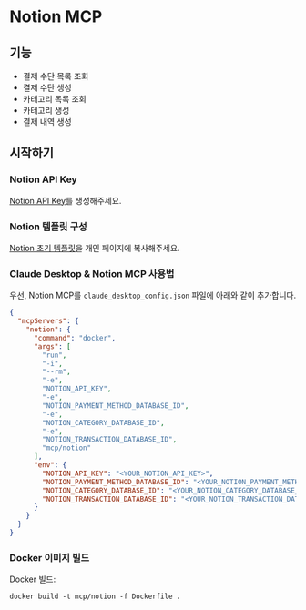 # Notion MCP

## 기능

- 결제 수단 목록 조회
- 결제 수단 생성
- 카테고리 목록 조회
- 카테고리 생성
- 결제 내역 생성

## 시작하기

### Notion API Key

[Notion API Key](https://developers.notion.com/)를 생성해주세요.

### Notion 템플릿 구성

[Notion 초기 템플릿](https://www.notion.so/dev-js/1be9e25bddc380fe8d56ffac26a08965)을 개인 페이지에 복사해주세요.

### Claude Desktop & Notion MCP 사용법

우선, Notion MCP를 `claude_desktop_config.json` 파일에 아래와 같이 추가합니다.

```json
{
  "mcpServers": {
    "notion": {
      "command": "docker",
      "args": [
        "run",
        "-i",
        "--rm",
        "-e",
        "NOTION_API_KEY",
        "-e",
        "NOTION_PAYMENT_METHOD_DATABASE_ID",
        "-e",
        "NOTION_CATEGORY_DATABASE_ID",
        "-e",
        "NOTION_TRANSACTION_DATABASE_ID",
        "mcp/notion"
      ],
      "env": {
        "NOTION_API_KEY": "<YOUR_NOTION_API_KEY>",
        "NOTION_PAYMENT_METHOD_DATABASE_ID": "<YOUR_NOTION_PAYMENT_METHOD_DATABASE_ID>",
        "NOTION_CATEGORY_DATABASE_ID": "<YOUR_NOTION_CATEGORY_DATABASE_ID>",
        "NOTION_TRANSACTION_DATABASE_ID": "<YOUR_NOTION_TRANSACTION_DATABASE_ID>"
      }
    }
  }
}
```

### Docker 이미지 빌드

Docker 빌드:

```shell
docker build -t mcp/notion -f Dockerfile .
```

